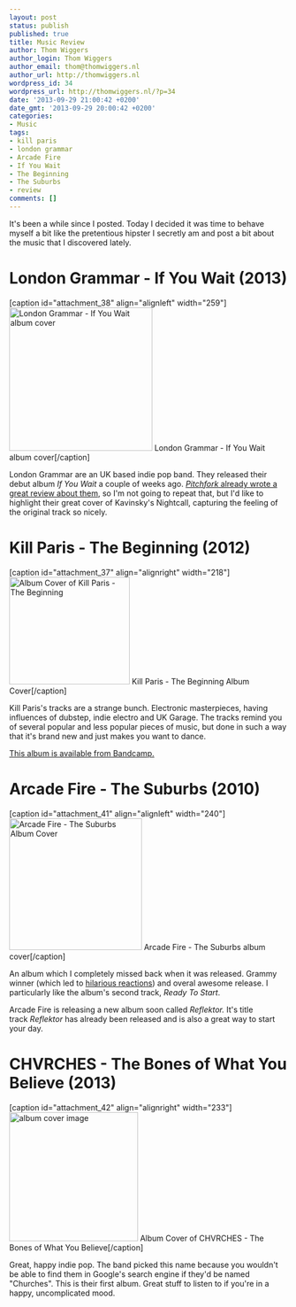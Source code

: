 ```yaml
---
layout: post
status: publish
published: true
title: Music Review
author: Thom Wiggers
author_login: Thom Wiggers
author_email: thom@thomwiggers.nl
author_url: http://thomwiggers.nl
wordpress_id: 34
wordpress_url: http://thomwiggers.nl/?p=34
date: '2013-09-29 21:00:42 +0200'
date_gmt: '2013-09-29 20:00:42 +0200'
categories:
- Music
tags:
- kill paris
- london grammar
- Arcade Fire
- If You Wait
- The Beginning
- The Suburbs
- review
comments: []
---
```

<p>It's been a while since I posted. Today I decided it was time to behave myself a bit like the pretentious hipster I secretly am and post a bit about the music that I discovered lately.</p>
<h1>London Grammar - If You Wait (2013)</h1>
<p>[caption id="attachment_38" align="alignleft" width="259"]<a href="http://thomwiggers.nl/wp-content/uploads/2013/09/londongrammarifyouwait.jpg"><img class=" wp-image-38   " alt="London Grammar - If You Wait album cover" src="http://thomwiggers.nl/wp-content/uploads/2013/09/londongrammarifyouwait.jpg" width="259" height="259" /></a> London Grammar - If You Wait album cover[/caption]</p>
<p>London Grammar are an UK based indie pop band. They released their debut album <em>If You Wait</em> a couple of weeks ago. <a title="Pitchfork Review" href="http://pitchfork.com/reviews/albums/18473-london-grammar-if-you-wait/" target="_blank"><em>Pitchfork</em> already wrote a great review about them</a>, so I'm not going to repeat that, but I'd like to highlight their great cover of Kavinsky's Nightcall, capturing the feeling of the original track so nicely.</p>
<h1>Kill Paris - The Beginning (2012)</h1>
<p>[caption id="attachment_37" align="alignright" width="218"]<a href="http://thomwiggers.nl/wp-content/uploads/2013/09/killparisbeginning.jpg"><img class=" wp-image-37   " alt="Album Cover of Kill Paris - The Beginning" src="http://thomwiggers.nl/wp-content/uploads/2013/09/killparisbeginning.jpg" width="218" height="194" /></a> Kill Paris - The Beginning Album Cover[/caption]</p>
<p>Kill Paris's tracks are a strange bunch. Electronic masterpieces, having influences of dubstep, indie electro and UK Garage. The tracks remind you of several popular and less popular pieces of music, but done in such a way that it's brand new and just makes you want to dance.</p>
<p><a title="Kill Paris - The Beginning on Bandcamp" href="http://killparis.bandcamp.com/album/the-beginning-2012" target="_blank">This album is available from Bandcamp.</a></p>
<h1>Arcade Fire - The Suburbs (2010)</h1>
<p>[caption id="attachment_41" align="alignleft" width="240"]<a href="http://thomwiggers.nl/wp-content/uploads/2013/09/Arcade_Fire_-_The_Suburbs.png"><img class=" wp-image-41 " alt="Arcade Fire - The Suburbs Album Cover" src="http://thomwiggers.nl/wp-content/uploads/2013/09/Arcade_Fire_-_The_Suburbs.png" width="240" height="238" /></a> Arcade Fire - The Suburbs album cover[/caption]</p>
<p>An album which I completely missed back when it was released. Grammy winner (which led to <a title="Who Is Arcade Fire???!!? Tumblr" href="http://whoisarcadefire.tumblr.com/post/3305518760" target="_blank">hilarious reactions</a>) and overal awesome release. I particularly like the album's second track, <em>Ready To Start</em>.</p>
<p>Arcade Fire is releasing a new album soon called <em>Reflektor.</em> It's title track <em>Reflektor</em> has already been released and is also a great way to start your day.</p>
<h1>CHVRCHES - The Bones of What You Believe (2013)</h1>
<p>[caption id="attachment_42" align="alignright" width="233"]<a href="http://thomwiggers.nl/wp-content/uploads/2013/09/CHVRCHES-The-Mother-We-Share.jpg"><img class=" wp-image-42     " alt="album cover image" src="http://thomwiggers.nl/wp-content/uploads/2013/09/CHVRCHES-The-Mother-We-Share.jpg" width="233" height="233" /></a> Album Cover of CHVRCHES - The Bones of What You Believe[/caption]</p>
<p>Great, happy indie pop. The band picked this name because you wouldn't be able to find them in Google's search engine if they'd be named "Churches". This is their first album. Great stuff to listen to if you're in a happy, uncomplicated mood.</p>

